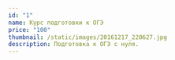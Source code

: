 ```yaml
---
id: "1"
name: Курс подготовки к ОГЭ
price: "100"
thumbnail: /static/images/20161217_220627.jpg
description: Подготовка к ОГЭ с нуля.
---
```

